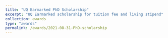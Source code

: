 ```yaml
---
title: "UQ Earmarked PhD Scholarship"
excerpt: "UQ Earmarked scholarship for tuition fee and living stipend"
collection: awards
type: "awards"
permalink: /awards/2021-08-31-PhD-scholarship
---
```

